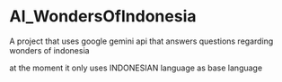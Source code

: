# AI_WondersOfIndonesia
A project that uses google gemini api that answers questions regarding wonders of indonesia

at the moment it only uses INDONESIAN language as base language
